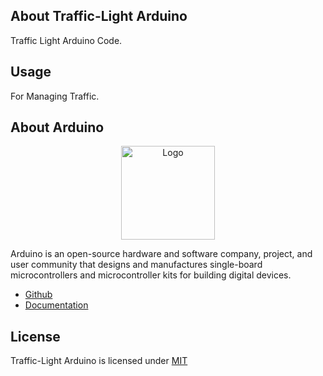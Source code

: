 ## About Traffic-Light Arduino

Traffic Light Arduino Code.

## Usage

For Managing Traffic.

## About Arduino

<p align="center"><img src="https://i.imgur.com/WnnhULZ.png" width="150px" height="auto" alt="Logo"></a></p>

Arduino is an open-source hardware and software company, project, and user community that designs and manufactures single-board microcontrollers and microcontroller kits for building digital devices.

* [Github](https://github.com/arduino/Arduino)
* [Documentation](https://docs.arduino.cc/)

## License

Traffic-Light Arduino is licensed under [MIT](https://choosealicense.com/licenses/mit/)
